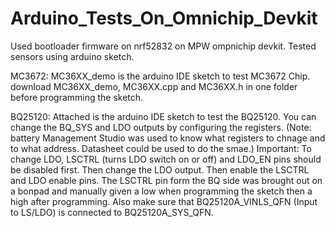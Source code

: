 # Arduino_Tests_On_Omnichip_Devkit
Used bootloader firmware on nrf52832 on MPW ompnichip devkit. Tested sensors using arduino sketch.

MC3672:
MC36XX_demo is the arduino IDE sketch to test MC3672 Chip.
download MC36XX_demo, MC36XX.cpp and MC36XX.h in one folder before programming the sketch.

BQ25120:
Attached is the arduino IDE sketch to test the BQ25120. You can change the BQ_SYS and LDO outputs by configuring the registers. (Note: battery Management Studio was used to know what registers to chnage and to what address. Datasheet could be used to do the smae.)
Important: To change LDO, LSCTRL (turns LDO switch on or off) and LDO_EN pins should be disabled first. Then change the LDO output. Then enable the LSCTRL and LDO enable pins. 
The LSCTRL pin form the BQ side was brought out on a bonpad and manually given a low when programming the sketch then a high after programming. 
Also make sure that BQ25120A_VINLS_QFN (Input to LS/LDO) is connected to BQ25120A_SYS_QFN.

